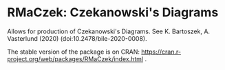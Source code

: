 # RMaCzek: Czekanowski's Diagrams

Allows for production of Czekanowski's Diagrams. See K. Bartoszek, A. Vasterlund (2020) (doi:10.2478/bile-2020-0008).

The stable version of the package is on CRAN: https://cran.r-project.org/web/packages/RMaCzek/index.html .
